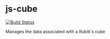 # js-cube

[![Build Status](https://travis-ci.org/scottbedard/js-cube.svg?branch=master)](https://travis-ci.org/scottbedard/js-cube)

Manages the data associated with a Rubik's cube
